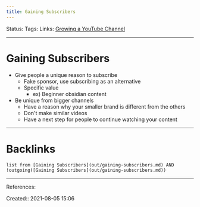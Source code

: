 ```yaml
---
title: Gaining Subscribers
---
```

Status: 
Tags: 
Links: [Growing a YouTube Channel](out/growing-a-youtube-channel.md)
___
# Gaining Subscribers
- Give people a unique reason to subscribe
	- Fake sponsor, use subscribing as an alternative
	- Specific value
		- ex) Beginner obsidian content
- Be unique from bigger channels
	- Have a reason why your smaller brand is different from the others
	- Don't make similar videos
	- Have a next step for people to continue watching your content
___
# Backlinks
```dataview
list from [Gaining Subscribers](out/gaining-subscribers.md) AND !outgoing([Gaining Subscribers](out/gaining-subscribers.md))
```
___
References:

Created:: 2021-08-05 15:06
